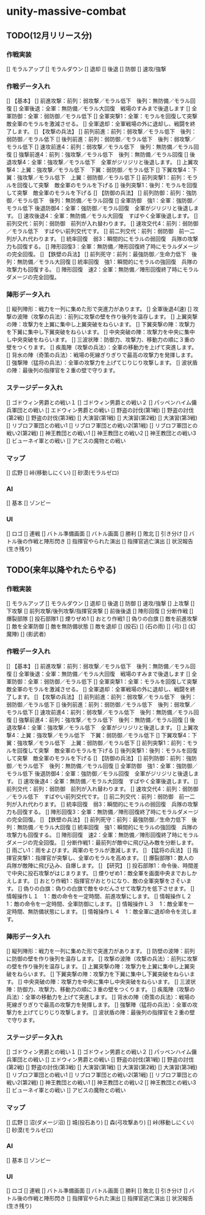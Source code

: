 # unity-massive-combat

## TODO(12月リリース分)
### 作戦実装
[] モラルアップ
[] モラルダウン
[] 退却
[] 後退
[] 防御
[] 速攻/強撃
### 作戦データ入れ
[] 【基本】
[] 前進攻撃：前列：弱攻撃／モラル低下　後列：無防備／モラル回復
[] 全軍後退：全軍：無防備／モラル大回復　戦場のすみまで後退します
[] 全軍防御：全軍：弱防御／モラル低下
[] 全軍突撃1：全軍：モラルを回復して突撃　敵全軍のモラルを激減させる。
[] 全軍退却：全軍戦場の外に退却し、戦闘を終了します。
[] 【攻撃の兵法】
[] 前列前進：前列：弱攻撃／モラル低下　後列：弱防御／モラル低下
[] 後列前進：前列：弱防御／モラル低下　後列：弱攻撃／モラル低下
[] 速攻前進4：前列：弱攻撃／モラル低下　後列：無防備／モラル回復
[] 強撃前進4：前列：強攻撃／モラル低下　後列：無防備／モラル回復
[] 後退攻撃4：全軍：強攻撃／モラル低下　全軍がジリジリと後退します。
[] 上翼攻撃4：上翼：強攻撃／モラル低下　下翼：弱防御／モラル低下
[] 下翼攻撃4：下翼：強攻撃／モラル低下　上翼：弱防御／モラル低下
[] 前列突撃1：前列：モラルを回復して突撃　敵全軍のモラルを下げる
[] 後列突撃1：後列：モラルを回復して突撃　敵全軍のモラルを下げる
[] 【防御の兵法】
[] 前列防御：前列：強防御／モラル低下　後列：無防備／モラル回復
[] 全軍防御　強1：全軍：強防御／モラル低下 後退防御4：全軍：強防御／モラル回復　全軍がジリジリと後退します。
[] 速攻後退4：全軍：無防備／モラル大回復　すばやく全軍後退します。
[] 前列交代：前列：弱防御　前列が入れ替わります。
[] 速攻交代4：前列：弱防御／モラル低下　すばやい前列交代です。
[] 前二列交代：前列：弱防御　前一二列が入れ代わります。
[] 統率回復　弱3：瞬間的にモラルの弱回復　兵隊の攻撃力も回復する。
[] 陣形回復3：全軍：無防備／陣形回復終了時にモラルダメージの完全回復。
[] 【鉄壁の兵法】
[] 前列死守：前列：最強防御／生命力低下　後列：無防備／モラル大回復
[] 統率回復　強1：瞬間的にモラルの強回復　兵隊の攻撃力も回復する。
[] 陣形回復　速2：全軍：無防備／陣形回復終了時にモラルダメージの完全回復。
### 陣形データ入れ
[] 縦列陣形：戦力を一列に集めた形で突進力があります。
[] 全軍後退4(速)
[] 攻撃の波陣（攻撃の兵法）：前列に攻撃の壁を作り後列を温存します。
[] 上翼突撃の陣：攻撃力を上翼に集中し上翼突破をねらいます。
[] 下翼突撃の陣：攻撃力を下翼に集中し下翼突破をねらいます。
[] 中央突破の陣：攻撃力を中央に集中し中央突破をねらいます。
[] 三波状陣：防御力、攻撃力、移動力の順に３重の壁をつくります。
[] 疾風陣（攻撃の兵法）：全軍の移動力を上げて突進します。
[] 背水の陣（奇策の兵法）：戦場の死線ぎりぎりで最高の攻撃力を発揮します。
[] 強撃陣（猛将の兵法）：全軍の攻撃力を上げてじりじり攻撃します。
[] 波状盾の陣：最後列の指揮官を２重の壁で守ります。
### ステージデータ入れ
[] ゴドウィン男爵との戦い１
[] ゴドウィン男爵との戦い２
[] パッペンハイム傭兵軍団との戦い
[] エドウィン男爵との戦い
[] 野盗の討伐(第1戦)
[] 野盗の討伐(第2戦)
[] 野盗の討伐(第3戦)
[] 大演習(第1戦)
[] 大演習(第2戦)
[] 大演習(第3戦)
[] リブロフ軍団との戦い1
[] リブロフ軍団との戦い2(第1戦)
[] リブロフ軍団との戦い2(第2戦)
[] 神王教団との戦い1
[] 神王教団との戦い2
[] 神王教団との戦い3
[] ビューネイ軍との戦い
[] アビスの魔物との戦い
### マップ
[] 広野
[] 峠(移動しにくい)
[] 砂漠(モラルゼロ)
### AI
[] 基本
[] ゾンビー
### UI
[] ロゴ
[] 連戦
[] バトル準備画面
[] バトル画面
[] 勝利
[] 敗北
[] 引き分け
[] バトル後の作戦と陣形閃き
[] 指揮官やられた演出
[] 指揮官逃亡演出
[] 状況報告(生き残り)

## TODO(来年以降やれたらやる)
### 作戦実装
[] モラルアップ
[] モラルダウン
[] 退却
[] 後退
[] 防御
[] 速攻/強撃
[] 上攻撃
[] 下攻撃
[] 前列攻撃/後列攻撃/指揮官突撃
[] 前後後退
[] 陣形回復
[] 分断作戦
[] 爆裂部隊
[] 投石部隊1
[] 煙りぜめ1
[] おとり作戦1
[] 偽りの白旗
[] 敵を前進攻撃
[] 敵を全軍防御
[] 敵を無防備状態
[] 敵を退却
[] (投石)
[] (石の雨)
[] (弓)
[] (幻魔陣)
[] (影武者)
### 作戦データ入れ
[] 【基本】
[] 前進攻撃：前列：弱攻撃／モラル低下　後列：無防備／モラル回復
[] 全軍後退：全軍：無防備／モラル大回復　戦場のすみまで後退します
[] 全軍防御：全軍：弱防御／モラル低下
[] 全軍突撃1：全軍：モラルを回復して突撃　敵全軍のモラルを激減させる。
[] 全軍退却：全軍戦場の外に退却し、戦闘を終了します。
[] 【攻撃の兵法】
[] 前列前進：前列：弱攻撃／モラル低下　後列：弱防御／モラル低下
[] 後列前進：前列：弱防御／モラル低下　後列：弱攻撃／モラル低下
[] 速攻前進4：前列：弱攻撃／モラル低下　後列：無防備／モラル回復
[] 強撃前進4：前列：強攻撃／モラル低下　後列：無防備／モラル回復
[] 後退攻撃4：全軍：強攻撃／モラル低下　全軍がジリジリと後退します。
[] 上翼攻撃4：上翼：強攻撃／モラル低下　下翼：弱防御／モラル低下
[] 下翼攻撃4：下翼：強攻撃／モラル低下　上翼：弱防御／モラル低下
[] 前列突撃1：前列：モラルを回復して突撃　敵全軍のモラルを下げる
[] 後列突撃1：後列：モラルを回復して突撃　敵全軍のモラルを下げる
[] 【防御の兵法】
[] 前列防御：前列：強防御／モラル低下　後列：無防備／モラル回復
[] 全軍防御　強1：全軍：強防御／モラル低下 後退防御4：全軍：強防御／モラル回復　全軍がジリジリと後退します。
[] 速攻後退4：全軍：無防備／モラル大回復　すばやく全軍後退します。
[] 前列交代：前列：弱防御　前列が入れ替わります。
[] 速攻交代4：前列：弱防御／モラル低下　すばやい前列交代です。
[] 前二列交代：前列：弱防御　前一二列が入れ代わります。
[] 統率回復　弱3：瞬間的にモラルの弱回復　兵隊の攻撃力も回復する。
[] 陣形回復3：全軍：無防備／陣形回復終了時にモラルダメージの完全回復。
[] 【鉄壁の兵法】
[] 前列死守：前列：最強防御／生命力低下　後列：無防備／モラル大回復
[] 統率回復　強1：瞬間的にモラルの強回復　兵隊の攻撃力も回復する。
[] 陣形回復　速2：全軍：無防備／陣形回復終了時にモラルダメージの完全回復。
[] 分断作戦1：最前列が敵中に飛び込み敵を分断します。
[] 雨ごい1：雨をよびます。両軍のモラルが激減します。
[] 【猛将の兵法】
[] 指揮官突撃1：指揮官が突撃し、全軍のモラルを高めます。
[] 爆裂部隊1：数人の兵隊が敵陣に飛び込み、自爆します。
[] 【研究】
[] 投石部隊1：命令後、時間差で中央に投石攻撃がはじまります。
[] 煙りぜめ1：敵全軍を画面中央までおしかえします。
[] おとり作戦1：指揮官がおとりになり、敵の全軍突撃をさそいます。
[] 偽りの白旗：偽りの白旗で敵をゆだんさせて攻撃力を低下させます。
[] 情報操作Ｌ１　1：敵の命令を一定時間、前進攻撃にします。
[] 情報操作Ｌ２　1：敵の命令を一定時間、全軍防御にします。
[] 情報操作Ｌ３　1：敵全軍を一定時間、無防備状態にします。
[] 情報操作Ｌ４　1：敵全軍に退却命令を流します。
### 陣形データ入れ
[] 縦列陣形：戦力を一列に集めた形で突進力があります。
[] 防壁の波陣：前列に防御の壁を作り後列を温存します。
[] 攻撃の波陣（攻撃の兵法）：前列に攻撃の壁を作り後列を温存します。
[] 上翼突撃の陣：攻撃力を上翼に集中し上翼突破をねらいます。
[] 下翼突撃の陣：攻撃力を下翼に集中し下翼突破をねらいます。
[] 中央突破の陣：攻撃力を中央に集中し中央突破をねらいます。
[] 三波状陣：防御力、攻撃力、移動力の順に３重の壁をつくります。
[] 疾風陣（攻撃の兵法）：全軍の移動力を上げて突進します。
[] 背水の陣（奇策の兵法）：戦場の死線ぎりぎりで最高の攻撃力を発揮します。
[] 強撃陣（猛将の兵法）：全軍の攻撃力を上げてじりじり攻撃します。
[] 波状盾の陣：最後列の指揮官を２重の壁で守ります。
### ステージデータ入れ
[] ゴドウィン男爵との戦い１
[] ゴドウィン男爵との戦い２
[] パッペンハイム傭兵軍団との戦い
[] エドウィン男爵との戦い
[] 野盗の討伐(第1戦)
[] 野盗の討伐(第2戦)
[] 野盗の討伐(第3戦)
[] 大演習(第1戦)
[] 大演習(第2戦)
[] 大演習(第3戦)
[] リブロフ軍団との戦い1
[] リブロフ軍団との戦い2(第1戦)
[] リブロフ軍団との戦い2(第2戦)
[] 神王教団との戦い1
[] 神王教団との戦い2
[] 神王教団との戦い3
[] ビューネイ軍との戦い
[] アビスの魔物との戦い
### マップ
[] 広野
[] 沼(ダメージ沼)
[] 城(投石あり)
[] 森(弓攻撃あり)
[] 峠(移動しにくい)
[] 砂漠(モラルゼロ)
### AI
[] 基本
[] ゾンビー
### UI
[] ロゴ
[] 連戦
[] バトル準備画面
[] バトル画面
[] 勝利
[] 敗北
[] 引き分け
[] バトル後の作戦と陣形閃き
[] 指揮官やられた演出
[] 指揮官逃亡演出
[] 状況報告(生き残り)
